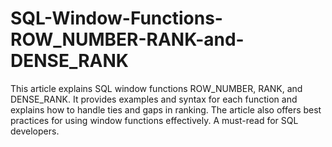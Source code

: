 # SQL-Window-Functions-ROW_NUMBER-RANK-and-DENSE_RANK
This article explains SQL window functions ROW_NUMBER, RANK, and DENSE_RANK. It provides examples and syntax for each function and explains how to handle ties and gaps in ranking. The article also offers best practices for using window functions effectively. A must-read for SQL developers.
